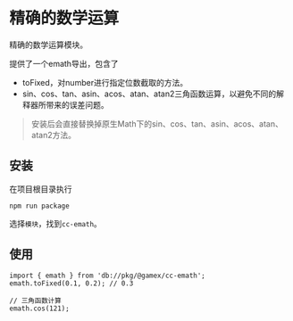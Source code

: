 # 精确的数学运算

精确的数学运算模块。

提供了一个emath导出，包含了

- toFixed，对number进行指定位数截取的方法。
- sin、cos、tan、asin、acos、atan、atan2三角函数运算，以避免不同的解释器所带来的误差问题。

> 安装后会直接替换掉原生Math下的sin、cos、tan、asin、acos、atan、atan2方法。

## 安装

在项目根目录执行
```Shell
npm run package
```

选择```模块```，找到```cc-emath```。

## 使用

```TS
import { emath } from 'db://pkg/@gamex/cc-emath';
emath.toFixed(0.1, 0.2); // 0.3

// 三角函数计算
emath.cos(121);
```